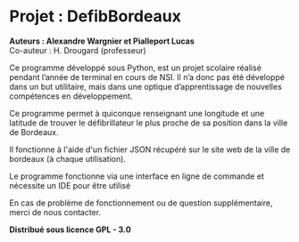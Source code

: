 # Projet : DefibBordeaux

<b>Auteurs : Alexandre Wargnier et Pialleport Lucas</b><br> 
Co-auteur : H. Drougard (professeur)

Ce programme développé sous Python, est un projet scolaire réalisé pendant l’année de terminal en cours de NSI.
Il n’a donc pas été développé dans un but utilitaire, mais dans une optique d’apprentissage de nouvelles compétences en développement.

Ce programme permet à quiconque renseignant une longitude et une latitude
de trouver le défibrillateur le plus proche de sa position dans la ville de Bordeaux.

Il fonctionne à l'aide d'un fichier JSON récupéré sur le site web de la ville de bordeaux (à chaque utilisation). 

Le programme fonctionne via une interface en ligne de commande et nécessite un IDE pour être utilisé

En cas de problème de fonctionnement ou de question supplémentaire, 
merci de nous contacter.

<b>Distribué sous licence GPL - 3.0</b>
